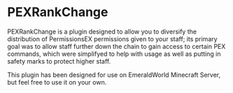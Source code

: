 PEXRankChange
=============
PEXRankChange is a plugin designed to allow you to diversify the distribution of PermissionsEX permissions given to your staff;
its primary goal was to allow staff further down the chain to gain access to certain PEX commands, which were simplifyed to help with usage as well as putting in safety marks to protect higher staff.

This plugin has been designed for use on EmeraldWorld Minecraft Server, but feel free to use it on your own.
